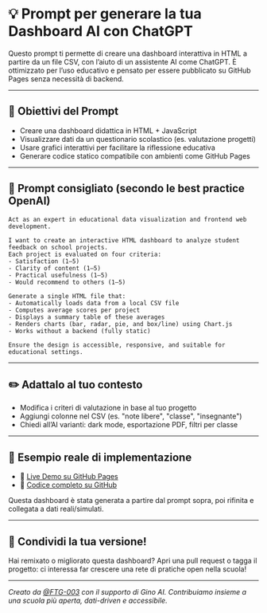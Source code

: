 # 💡 Prompt per generare la tua Dashboard AI con ChatGPT

Questo prompt ti permette di creare una dashboard interattiva in HTML a partire da un file CSV, con l’aiuto di un assistente AI come ChatGPT.
È ottimizzato per l’uso educativo e pensato per essere pubblicato su GitHub Pages senza necessità di backend.

---

## 🌟 Obiettivi del Prompt

* Creare una dashboard didattica in HTML + JavaScript
* Visualizzare dati da un questionario scolastico (es. valutazione progetti)
* Usare grafici interattivi per facilitare la riflessione educativa
* Generare codice statico compatibile con ambienti come GitHub Pages

---

## 🧪 Prompt consigliato (secondo le best practice OpenAI)

```
Act as an expert in educational data visualization and frontend web development.

I want to create an interactive HTML dashboard to analyze student feedback on school projects.
Each project is evaluated on four criteria:
- Satisfaction (1–5)
- Clarity of content (1–5)
- Practical usefulness (1–5)
- Would recommend to others (1–5)

Generate a single HTML file that:
- Automatically loads data from a local CSV file
- Computes average scores per project
- Displays a summary table of these averages
- Renders charts (bar, radar, pie, and box/line) using Chart.js
- Works without a backend (fully static)

Ensure the design is accessible, responsive, and suitable for educational settings.
```

---

## ✏️ Adattalo al tuo contesto

* Modifica i criteri di valutazione in base al tuo progetto
* Aggiungi colonne nel CSV (es. "note libere", "classe", "insegnante")
* Chiedi all’AI varianti: dark mode, esportazione PDF, filtri per classe

---

## 🔎 Esempio reale di implementazione

* 🔗 [Live Demo su GitHub Pages](https://ftg-003.github.io/osservatorio-progetti-scolastici/)
* 📁 [Codice completo su GitHub](https://github.com/FTG-003/osservatorio-progetti-scolastici)

Questa dashboard è stata generata a partire dal prompt sopra, poi rifinita e collegata a dati reali/simulati.

---

## 🤝 Condividi la tua versione!

Hai remixato o migliorato questa dashboard?
Apri una pull request o tagga il progetto: ci interessa far crescere una rete di pratiche open nella scuola!

---

*Creato da [@FTG-003](https://github.com/FTG-003) con il supporto di Gino AI. Contribuiamo insieme a una scuola più aperta, dati-driven e accessibile.*

